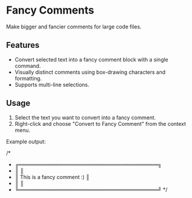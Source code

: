 # Fancy Comments

Make bigger and fancier comments for large code files.

## Features

- Convert selected text into a fancy comment block with a single command.
- Visually distinct comments using box-drawing characters and formatting.
- Supports multi-line selections.

## Usage

1. Select the text you want to convert into a fancy comment.
2. Right-click and choose "Convert to Fancy Comment" from the context menu.

Example output:

/*
 * ╔══════════════════════════════════════╗
 * ║                                      ║
 * ║      This is a fancy comment :)      ║
 * ║                                      ║
 * ╚══════════════════════════════════════╝
 */

